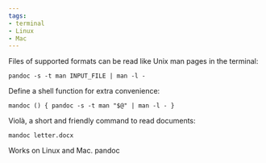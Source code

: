 ```yaml
---
tags:
- terminal
- Linux
- Mac
---
```


Files of supported formats can be read like Unix man pages in the
terminal:

    pandoc -s -t man INPUT_FILE | man -l -

Define a shell function for extra convenience:

    mandoc () { pandoc -s -t man "$@" | man -l - }

Violà, a short and friendly command to read documents:

    mandoc letter.docx

Works on Linux and Mac. pandoc
